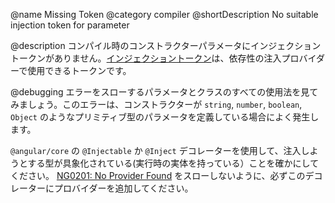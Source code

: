 @name Missing Token
@category compiler
@shortDescription No suitable injection token for parameter

@description
コンパイル時のコンストラクターパラメータにインジェクショントークンがありません。[インジェクショントークン](api/core/InjectionToken)は、依存性の注入プロバイダーで使用できるトークンです。

@debugging
エラーをスローするパラメータとクラスのすべての使用法を見てみましょう。このエラーは、コンストラクターが `string`, `number`, `boolean`, `Object` のようなプリミティブ型のパラメータを定義している場合によく発生します。

`@angular/core` の `@Injectable` か `@Inject` デコレーターを使用して、注入しようとする型が具象化されている(実行時の実体を持っている）ことを確かにしてください。 [NG0201: No Provider Found](errors/NG0201) をスローしないように、必ずこのデコレーターにプロバイダーを追加してください。
